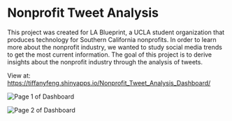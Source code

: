 # Nonprofit Tweet Analysis
This project was created for LA Blueprint, a UCLA student organization that produces technology for Southern California nonprofits. In order to learn more about the nonprofit industry, we wanted to study social media trends to get the most current information. The goal of this project is to derive insights about the nonprofit industry through the analysis of tweets.

View at: https://tiffanyfeng.shinyapps.io/Nonprofit_Tweet_Analysis_Dashboard/

![Page 1 of Dashboard](https://i.imgur.com/a6iDrGI.png)

![Page 2 of Dashboard](https://i.imgur.com/1Wa1k3h.png)

